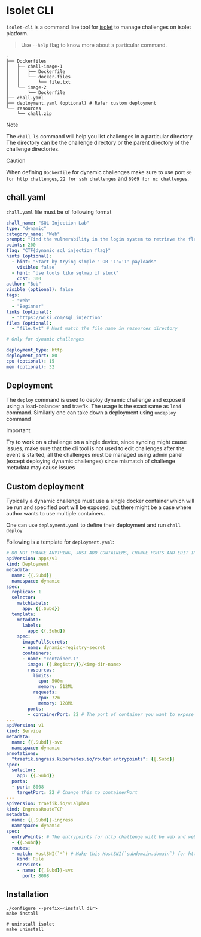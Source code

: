 # Isolet CLI

`isolet-cli` is a command line tool for [isolet](https://github.com/thealpha16/isolet) to manage challenges on isolet platform. 

> Use `--help` flag to know more about a particular command.

```
.
├── Dockerfiles
│   ├── chall-image-1
│   │   ├── Dockerfile
│   │   └── docker-files
│   │       └── file.txt
│   └── image-2
│       └── Dockerfile
├── chall.yaml
├── deployment.yaml (optional) # Refer custom deployment
└── resources
    └── chall.zip
```

> [!NOTE]
> The `chall ls` command will help you list challenges in a particular directory. The directory can be the challenge directory or the parent directory of the challenge directories.

> [!CAUTION]
> When defining `Dockerfile` for dynamic challenges make sure to use port `80 for http challenges`, `22 for ssh challenges` and `6969 for nc challenges`.


## chall.yaml
`chall.yaml` file must be of following format

```yaml
chall_name: "SQL Injection Lab"
type: "dynamic"
category_name: "Web"
prompt: "Find the vulnerability in the login system to retrieve the flag."
points: 200
flag: "CTF{dynamic_sql_injection_flag}"
hints (optional):
  - hint: "Start by trying simple ' OR '1'='1' payloads"
    visible: false
  - hint: "Use tools like sqlmap if stuck"
    cost: 300
author: "Bob"
visible (optional): false
tags:
  - "Web"
  - "Beginner"
links (optional):
  - "https://wiki.com/sql_injection"
files (optional):
  - "file.txt" # Must match the file name in resources directory

# Only for dynamic challenges

deployment_type: http
deployment_port: 80
cpu (optional): 15
mem (optional): 32
```

## Deployment
The `deploy` command is used to deploy dynamic challenge and expose it using a load-balancer and traefik. The usage is the exact same as  `load` command.
Similarly one can take down a deployment using `undeploy` command

> [!IMPORTANT]
> Try to work on a challenge on a single device, since syncing might cause issues, make sure that the cli tool is not used to edit challenges after the event is started, all the challenges must be managed using admin panel (except deploying dynamic challenges) since mismatch of challenge metadata may cause issues 

## Custom deployment
Typically a dynamic challenge must use a single docker container which will be run and specified port will be exposed, but there might be a case where author wants to use multiple containers.

One can use `deployment.yaml` to define their deployment and run `chall deploy`

Following is a template for `deployment.yaml`:
```yaml
# DO NOT CHANGE ANYTHING, JUST ADD CONTAINERS, CHANGE PORTS AND EDIT INGRESS SPECS
apiVersion: apps/v1
kind: Deployment
metadata:
  name: {{.Subd}}
  namespace: dynamic
spec:
  replicas: 1
  selector:
    matchLabels:
      app: {{.Subd}}
  template:
    metadata:
      labels:
        app: {{.Subd}}
    spec:
      imagePullSecrets:
      - name: dynamic-registry-secret
      containers:
      - name: "container-1"
        image: {{.Registry}}/<img-dir-name>
        resources:
          limits:
            cpu: 500m
            memory: 512Mi
          requests:
            cpu: 72m
            memory: 128Mi
        ports:
        - containerPort: 22 # The port of container you want to expose
---
apiVersion: v1
kind: Service
metadata:
  name: {{.Subd}}-svc
  namespace: dynamic
annotations:
  "traefik.ingress.kubernetes.io/router.entrypoints": {{.Subd}}
spec:
  selector:
    app: {{.Subd}}
  ports:
  - port: 8008
    targetPort: 22 # Change this to containerPort
---
apiVersion: traefik.io/v1alpha1
kind: IngressRouteTCP
metadata:
  name: {{.Subd}}-ingress
  namespace: dynamic
spec:
  entryPoints: # The entrypoints for http challenge will be web and websecure
  - {{.Subd}}
  routes:
  - match: HostSNI(`*`) # Make this HostSNI(`subdomain.domain`) for http challenges
    kind: Rule
    services:
    - name: {{.Subd}}-svc
      port: 8008
```

## Installation
```
./configure --prefix=<install dir>
make install

# uninstall isolet
make uninstall
```
